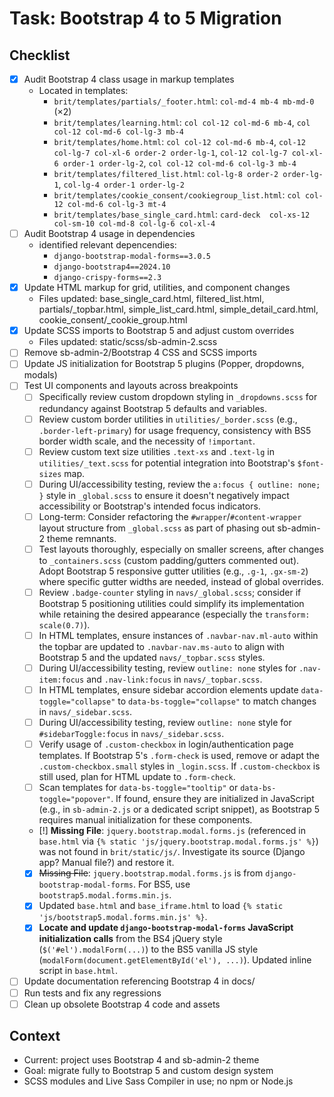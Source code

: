 # Task: Bootstrap 4 to 5 Migration

## Checklist
- [x] Audit Bootstrap 4 class usage in markup templates
  - Located in templates:
    - `brit/templates/partials/_footer.html`: `col-md-4 mb-4 mb-md-0` (×2)
    - `brit/templates/learning.html`: `col col-12 col-md-6 mb-4`, `col col-12 col-md-6 col-lg-3 mb-4`
    - `brit/templates/home.html`: `col col-12 col-md-6 mb-4`, `col-12 col-lg-7 col-xl-6 order-2 order-lg-1`, `col-12 col-lg-7 col-xl-6 order-1 order-lg-2`, `col col-12 col-md-6 col-lg-3 mb-4`
    - `brit/templates/filtered_list.html`: `col-lg-8 order-2 order-lg-1`, `col-lg-4 order-1 order-lg-2`
    - `brit/templates/cookie_consent/cookiegroup_list.html`: `col col-12 col-md-6 col-lg-3 mt-4`
    - `brit/templates/base_single_card.html`: `card-deck  col-xs-12 col-sm-10 col-md-8 col-lg-6 col-xl-4`
- [ ] Audit Bootstrap 4 usage in dependencies
  - identified relevant depencendies:
    - `django-bootstrap-modal-forms==3.0.5`
    - `django-bootstrap4==2024.10`
    - `django-crispy-forms==2.3`
- [x] Update HTML markup for grid, utilities, and component changes
  - Files updated: base_single_card.html, filtered_list.html, partials/_topbar.html, simple_list_card.html, simple_detail_card.html, cookie_consent/_cookie_group.html
- [x] Update SCSS imports to Bootstrap 5 and adjust custom overrides
  - Files updated: static/scss/sb-admin-2.scss
- [ ] Remove sb-admin-2/Bootstrap 4 CSS and SCSS imports
- [ ] Update JS initialization for Bootstrap 5 plugins (Popper, dropdowns, modals)
- [ ] Test UI components and layouts across breakpoints
  - [ ] Specifically review custom dropdown styling in `_dropdowns.scss` for redundancy against Bootstrap 5 defaults and variables.
  - [ ] Review custom border utilities in `utilities/_border.scss` (e.g., `.border-left-primary`) for usage frequency, consistency with BS5 border width scale, and the necessity of `!important`.
  - [ ] Review custom text size utilities `.text-xs` and `.text-lg` in `utilities/_text.scss` for potential integration into Bootstrap's `$font-sizes` map.
  - [ ] During UI/accessibility testing, review the `a:focus { outline: none; }` style in `_global.scss` to ensure it doesn't negatively impact accessibility or Bootstrap's intended focus indicators.
  - [ ] Long-term: Consider refactoring the `#wrapper`/`#content-wrapper` layout structure from `_global.scss` as part of phasing out sb-admin-2 theme remnants.
  - [ ] Test layouts thoroughly, especially on smaller screens, after changes to `_containers.scss` (custom padding/gutters commented out). Adopt Bootstrap 5 responsive gutter utilities (e.g., `.g-1`, `.gx-sm-2`) where specific gutter widths are needed, instead of global overrides.
  - [ ] Review `.badge-counter` styling in `navs/_global.scss`; consider if Bootstrap 5 positioning utilities could simplify its implementation while retaining the desired appearance (especially the `transform: scale(0.7)`).
  - [ ] In HTML templates, ensure instances of `.navbar-nav.ml-auto` within the topbar are updated to `.navbar-nav.ms-auto` to align with Bootstrap 5 and the updated `navs/_topbar.scss` styles.
  - [ ] During UI/accessibility testing, review `outline: none` styles for `.nav-item:focus` and `.nav-link:focus` in `navs/_topbar.scss`.
  - [ ] In HTML templates, ensure sidebar accordion elements update `data-toggle="collapse"` to `data-bs-toggle="collapse"` to match changes in `navs/_sidebar.scss`.
  - [ ] During UI/accessibility testing, review `outline: none` style for `#sidebarToggle:focus` in `navs/_sidebar.scss`.
  - [ ] Verify usage of `.custom-checkbox` in login/authentication page templates. If Bootstrap 5's `.form-check` is used, remove or adapt the `.custom-checkbox.small` styles in `_login.scss`. If `.custom-checkbox` is still used, plan for HTML update to `.form-check`.
  - [ ] Scan templates for `data-bs-toggle="tooltip"` or `data-bs-toggle="popover"`. If found, ensure they are initialized in JavaScript (e.g., in `sb-admin-2.js` or a dedicated script snippet), as Bootstrap 5 requires manual initialization for these components.
  - [!] **Missing File**: `jquery.bootstrap.modal.forms.js` (referenced in `base.html` via `{% static 'js/jquery.bootstrap.modal.forms.js' %}`) was not found in `brit/static/js/`. Investigate its source (Django app? Manual file?) and restore it.
  - [X] ~~Missing File~~: `jquery.bootstrap.modal.forms.js` is from `django-bootstrap-modal-forms`. For BS5, use `bootstrap5.modal.forms.min.js`.
  - [X] Updated `base.html` and `base_iframe.html` to load `{% static 'js/bootstrap5.modal.forms.min.js' %}`.
  - [X] **Locate and update `django-bootstrap-modal-forms` JavaScript initialization calls** from the BS4 jQuery style (`$('#el').modalForm(...)`) to the BS5 vanilla JS style (`modalForm(document.getElementById('el'), ...)`). Updated inline script in `base.html`.
- [ ] Update documentation referencing Bootstrap 4 in docs/
- [ ] Run tests and fix any regressions
- [ ] Clean up obsolete Bootstrap 4 code and assets

## Context
- Current: project uses Bootstrap 4 and sb-admin-2 theme
- Goal: migrate fully to Bootstrap 5 and custom design system
- SCSS modules and Live Sass Compiler in use; no npm or Node.js
